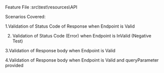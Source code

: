 

Feature File :src\test\resources\API


Scenarios Covered:

1.Validation of Status Code of Response when Endpoint is Valid

2. Validation of Status Code (Error) when Endpoint is InValid  (Negative Test)

3.Validation of Response body when Endpoint is Valid

4.Validation of Response body when Endpoint is Valid and queryParameter provided

